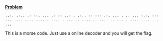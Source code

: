 [**Problem**](https://ctflearn.com/challenge/309)

```
..-. .-.. .- --. ... .- -- ..- . .-.. -- --- .-. ... . .. ... -.-. --- --- .-.. -... -.-- - .... . .-- .- -.-- .. .-.. .. -.- . -.-. .... . . ...
```

This is a morse code. Just use a online decoder and you will get the flag.
